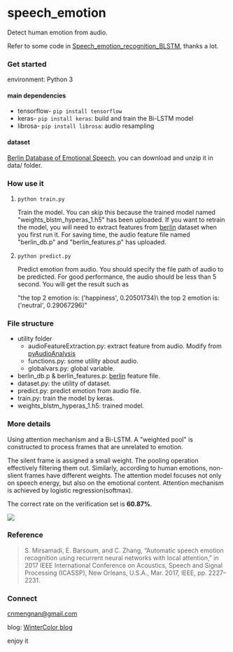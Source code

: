 # speech_emotion
Detect human emotion from audio.

Refer to some code in [Speech_emotion_recognition_BLSTM](https://github.com/RayanWang/Speech_emotion_recognition_BLSTM), thanks a lot.

### Get started

environment: Python 3

#### main dependencies

- tensorflow- `pip install tensorflow`
- keras- `pip install keras`: build and train the Bi-LSTM model
- librosa- `pip install librosa`: audio resampling

#### dataset

[Berlin Database of Emotional Speech](http://emodb.bilderbar.info/download/), you can download and unzip it in data/ folder.

### How use it

1. `python train.py`

   Train the model. You can skip this because the trained model named "weights_blstm_hyperas_1.h5" has been uploaded. If you want to retrain the model, you will need to extract features from [berlin](http://emodb.bilderbar.info/download/) dataset when you first run it. For saving time, the audio feature file named "berlin_db.p" and "berlin_features.p" has uploaded.

2. `python predict.py`

   Predict emotion from audio. You should specify the file path of audio to be predicted. For good performance, the audio should be less than 5 second. You will get the result such as 

   "the top 2 emotion is: ('happiness', 0.20501734)\\
   the top 2 emotion is: ('neutral', 0.29067296)"

### File structure

- utility folder
  - audioFeatureExtraction.py: extract feature from audio. Modify from [pyAudioAnalysis](https://github.com/tyiannak/pyAudioAnalysis)
  - functions.py: some utility about audio.
  - globalvars.py: global variable.
- berlin_db.p & berlin_features.p: [berlin](http://emodb.bilderbar.info/download/) feature file.
- dataset.py: the utility of dataset.
- predict.py: predict emotion from audio file.
- train.py: train the model by keras.
- weights_blstm_hyperas_1.h5: trained model.

### More details

Using attention mechanism and a Bi-LSTM. A "weighted pool" is constructed to process frames that are unrelated to emotion. 

The silent frame is assigned a small weight. The pooling operation effectively filtering them out. Similarly, according to human emotions, non-slient frames have different weights. The attention model focuses not only on speech energy, but also on the emotional content. Attention mechanism is achieved by logistic regression(softmax).

The correct rate on the verification set is **60.87%**. 

![](http://7xrvee.com1.z0.glb.clouddn.com/18-7-23/33215466.jpg)

### Reference

> S. Mirsamadi, E. Barsoum, and C. Zhang, “Automatic speech emotion recognition using recurrent neural networks with local attention,” in 2017 IEEE International Conference on Acoustics, Speech and Signal Processing (ICASSP), New Orleans, U.S.A., Mar. 2017, IEEE, pp. 2227–2231. 

### Connect

[cnmengnan@gmail.com](mailto:cnmengnan@gmail.com)

blog: [WinterColor blog](http://www.cnblogs.com/mengnan/)

enjoy it